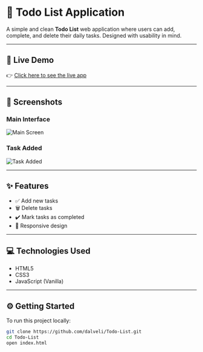 # 📝 Todo List Application

A simple and clean **Todo List** web application where users can add, complete, and delete their daily tasks. Designed with usability in mind.

---

## 🔗 Live Demo

👉 [Click here to see the live app](https://dalveli.github.io/Todo-List/)

---

## 📸 Screenshots

### Main Interface

![Main Screen](screenshots/TODO1.png)

### Task Added

![Task Added](screenshots/TODO2.png)

---

## ✨ Features

- ✅ Add new tasks
- 🗑️ Delete tasks
- ✔️ Mark tasks as completed
- 📱 Responsive design

---

## 💻 Technologies Used

- HTML5
- CSS3
- JavaScript (Vanilla)

---

## ⚙️ Getting Started

To run this project locally:

```bash
git clone https://github.com/dalveli/Todo-List.git
cd Todo-List
open index.html
